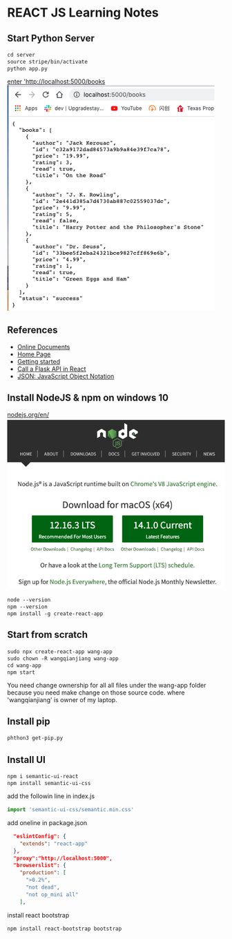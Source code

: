 # REACT JS Learning Notes

## Start Python Server
```
cd server
source stripe/bin/activate
python app.py
```
[enter 'http://localhost:5000/books](http://localhost:5000/books)
![books-json.png](books-json.png)

## References
* [Online Documents](https://create-react-app.dev/docs/getting-started)
* [Home Page](https://reactjs.org/)
* [Getting started](https://reactjs.org/docs/getting-started.html)
* [Call a Flask API in React](https://www.youtube.com/watch?v=06pWsB_hoD4&t=303s)
* [JSON: JavaScript Object Notation](https://www.youtube.com/watch?v=iiADhChRriM)

## Install NodeJS & npm on windows 10
[nodejs.org/en/](https://nodejs.org/en/)
![download page](npmDownload.png)
```
node --version
npm --version
npm install -g create-react-app
```

## Start from scratch
```
sudo npx create-react-app wang-app
sudo chown -R wangqianjiang wang-app
cd wang-app
npm start
```
You need change ownership for all all files under the wang-app folder because you need make change on those source code. where 'wangqianjiang' is owner of my laptop.

## Install pip
```sh
phthon3 get-pip.py
```

## Install UI
```
npm i semantic-ui-react 
npm install semantic-ui-css 
```
add the followin line in index.js
```js
import 'semantic-ui-css/semantic.min.css'
```

add oneline in package.json
```json
  "eslintConfig": {
    "extends": "react-app"
  },
  "proxy":"http://localhost:5000",
  "browserslist": {
    "production": [
      ">0.2%",
      "not dead",
      "not op_mini all"
    ],
```

install react bootstrap
```bash
npm install react-bootstrap bootstrap
```
